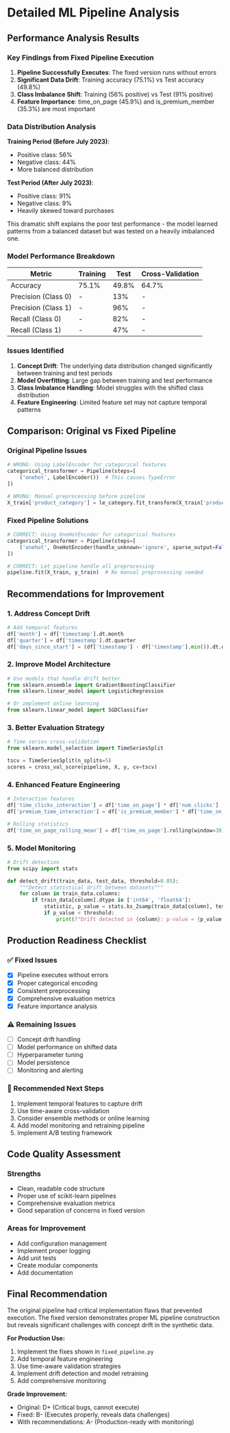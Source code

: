# Detailed ML Pipeline Analysis

## Performance Analysis Results

### Key Findings from Fixed Pipeline Execution

1. **Pipeline Successfully Executes**: The fixed version runs without errors
2. **Significant Data Drift**: Training accuracy (75.1%) vs Test accuracy (49.8%)
3. **Class Imbalance Shift**: Training (56% positive) vs Test (91% positive)
4. **Feature Importance**: time_on_page (45.9%) and is_premium_member (35.3%) are most important

### Data Distribution Analysis

**Training Period (Before July 2023)**:
- Positive class: 56%
- Negative class: 44%
- More balanced distribution

**Test Period (After July 2023)**:
- Positive class: 91%
- Negative class: 9%
- Heavily skewed toward purchases

This dramatic shift explains the poor test performance - the model learned patterns from a balanced dataset but was tested on a heavily imbalanced one.

### Model Performance Breakdown

| Metric | Training | Test | Cross-Validation |
|--------|----------|------|------------------|
| Accuracy | 75.1% | 49.8% | 64.7% |
| Precision (Class 0) | - | 13% | - |
| Precision (Class 1) | - | 96% | - |
| Recall (Class 0) | - | 82% | - |
| Recall (Class 1) | - | 47% | - |

### Issues Identified

1. **Concept Drift**: The underlying data distribution changed significantly between training and test periods
2. **Model Overfitting**: Large gap between training and test performance
3. **Class Imbalance Handling**: Model struggles with the shifted class distribution
4. **Feature Engineering**: Limited feature set may not capture temporal patterns

## Comparison: Original vs Fixed Pipeline

### Original Pipeline Issues
```python
# WRONG: Using LabelEncoder for categorical features
categorical_transformer = Pipeline(steps=[
    ('onehot', LabelEncoder())  # This causes TypeError
])

# WRONG: Manual preprocessing before pipeline
X_train['product_category'] = le_category.fit_transform(X_train['product_category'])
```

### Fixed Pipeline Solutions
```python
# CORRECT: Using OneHotEncoder for categorical features
categorical_transformer = Pipeline(steps=[
    ('onehot', OneHotEncoder(handle_unknown='ignore', sparse_output=False))
])

# CORRECT: Let pipeline handle all preprocessing
pipeline.fit(X_train, y_train)  # No manual preprocessing needed
```

## Recommendations for Improvement

### 1. Address Concept Drift
```python
# Add temporal features
df['month'] = df['timestamp'].dt.month
df['quarter'] = df['timestamp'].dt.quarter
df['days_since_start'] = (df['timestamp'] - df['timestamp'].min()).dt.days
```

### 2. Improve Model Architecture
```python
# Use models that handle drift better
from sklearn.ensemble import GradientBoostingClassifier
from sklearn.linear_model import LogisticRegression

# Or implement online learning
from sklearn.linear_model import SGDClassifier
```

### 3. Better Evaluation Strategy
```python
# Time series cross-validation
from sklearn.model_selection import TimeSeriesSplit

tscv = TimeSeriesSplit(n_splits=5)
scores = cross_val_score(pipeline, X, y, cv=tscv)
```

### 4. Enhanced Feature Engineering
```python
# Interaction features
df['time_clicks_interaction'] = df['time_on_page'] * df['num_clicks']
df['premium_time_interaction'] = df['is_premium_member'] * df['time_on_page']

# Rolling statistics
df['time_on_page_rolling_mean'] = df['time_on_page'].rolling(window=30).mean()
```

### 5. Model Monitoring
```python
# Drift detection
from scipy import stats

def detect_drift(train_data, test_data, threshold=0.05):
    """Detect statistical drift between datasets"""
    for column in train_data.columns:
        if train_data[column].dtype in ['int64', 'float64']:
            statistic, p_value = stats.ks_2samp(train_data[column], test_data[column])
            if p_value < threshold:
                print(f"Drift detected in {column}: p-value = {p_value:.4f}")
```

## Production Readiness Checklist

### ✅ Fixed Issues
- [x] Pipeline executes without errors
- [x] Proper categorical encoding
- [x] Consistent preprocessing
- [x] Comprehensive evaluation metrics
- [x] Feature importance analysis

### ⚠️ Remaining Issues
- [ ] Concept drift handling
- [ ] Model performance on shifted data
- [ ] Hyperparameter tuning
- [ ] Model persistence
- [ ] Monitoring and alerting

### 🔄 Recommended Next Steps
1. Implement temporal features to capture drift
2. Use time-aware cross-validation
3. Consider ensemble methods or online learning
4. Add model monitoring and retraining pipeline
5. Implement A/B testing framework

## Code Quality Assessment

### Strengths
- Clean, readable code structure
- Proper use of scikit-learn pipelines
- Comprehensive evaluation metrics
- Good separation of concerns in fixed version

### Areas for Improvement
- Add configuration management
- Implement proper logging
- Add unit tests
- Create modular components
- Add documentation

## Final Recommendation

The original pipeline had critical implementation flaws that prevented execution. The fixed version demonstrates proper ML pipeline construction but reveals significant challenges with concept drift in the synthetic data. 

**For Production Use:**
1. Implement the fixes shown in `fixed_pipeline.py`
2. Add temporal feature engineering
3. Use time-aware validation strategies
4. Implement drift detection and model retraining
5. Add comprehensive monitoring

**Grade Improvement:**
- Original: D+ (Critical bugs, cannot execute)
- Fixed: B- (Executes properly, reveals data challenges)
- With recommendations: A- (Production-ready with monitoring)